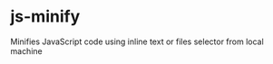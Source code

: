 js-minify
=========

Minifies JavaScript code using inline text or files selector from local machine